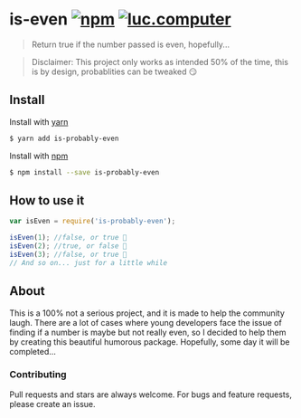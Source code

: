 # is-even [![npm](https://img.shields.io/npm/v/is-probably-even)](https://www.npmjs.com/package/lucemans/is-probably-even) [![luc.computer](https://img.shields.io/badge/luc.computer-online-blue)](https://luc.computer/)
> Return true if the number passed is even, hopefully...

> Disclaimer: This project only works as intended 50% of the time, this is by design, probablities can be tweaked :smirk:

## Install
Install with [yarn](https://www.yarnpkg.com)
```sh
$ yarn add is-probably-even
```

Install with [npm](https://www.npmjs.com/)
```sh
$ npm install --save is-probably-even
```

## How to use it
```js
var isEven = require('is-probably-even');

isEven(1); //false, or true 🤷
isEven(2); //true, or false 🤷
isEven(3); //false, or true 🤷
// And so on... just for a little while
```
## About
This is a 100% not a serious project, and it is made to help the community laugh. There are a lot of cases where young developers face the issue of finding if a number is maybe but not really even, so I decided to help them by creating this beautiful humorous package. Hopefully, some day it will be completed...

### Contributing
Pull requests and stars are always welcome. For bugs and feature requests, please create an issue.

